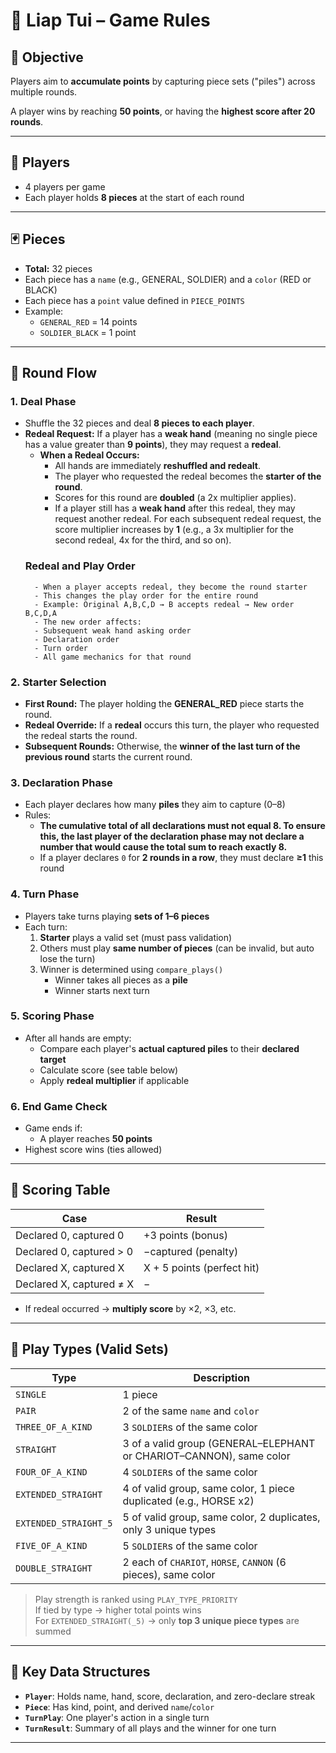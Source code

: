 # 🧠 Liap Tui – Game Rules

## 🎯 Objective

Players aim to **accumulate points** by capturing piece sets ("piles") across multiple rounds.

A player wins by reaching **50 points**, or having the **highest score after 20 rounds**.

---

## 👥 Players

- 4 players per game
- Each player holds **8 pieces** at the start of each round

---

## 🃏 Pieces

- **Total:** 32 pieces
- Each piece has a `name` (e.g., GENERAL, SOLDIER) and a `color` (RED or BLACK)
- Each piece has a `point` value defined in `PIECE_POINTS`
- Example:
    - `GENERAL_RED` = 14 points
    - `SOLDIER_BLACK` = 1 point

---

## 🔄 Round Flow

### 1. Deal Phase

- Shuffle the 32 pieces and deal **8 pieces to each player**.
- **Redeal Request:** If a player has a **weak hand** (meaning no single piece has a value greater than **9 points**), they may request a **redeal**.
    - **When a Redeal Occurs:**
        - All hands are immediately **reshuffled and redealt**.
        - The player who requested the redeal becomes the **starter of the round**.
        - Scores for this round are **doubled** (a 2x multiplier applies).
        - If a player still has a **weak hand** after this redeal, they may request another redeal. For each subsequent redeal request, the score multiplier increases by **1** (e.g., a 3x multiplier for the second redeal, 4x for the third, and so on).
    ### Redeal and Play Order
        - When a player accepts redeal, they become the round starter
        - This changes the play order for the entire round
        - Example: Original A,B,C,D → B accepts redeal → New order B,C,D,A
        - The new order affects:
        - Subsequent weak hand asking order
        - Declaration order
        - Turn order
        - All game mechanics for that round

### 2. Starter Selection
- **First Round:** The player holding the **GENERAL_RED** piece starts the round.
- **Redeal Override:** If a **redeal** occurs this turn, the player who requested the redeal starts the round.
- **Subsequent Rounds:** Otherwise, the **winner of the last turn of the previous round** starts the current round.

### 3. Declaration Phase

- Each player declares how many **piles** they aim to capture (0–8)
- Rules:
    - **The cumulative total of all declarations must not equal 8. To ensure this, the last player of the declaration phase may not declare a number that would cause the total sum to reach exactly 8.**
    - If a player declares `0` for **2 rounds in a row**, they must declare **≥1** this round

### 4. Turn Phase

- Players take turns playing **sets of 1–6 pieces**
- Each turn:
    1. **Starter** plays a valid set (must pass validation)
    2. Others must play **same number of pieces** (can be invalid, but auto lose the turn)
    3. Winner is determined using `compare_plays()`
        - Winner takes all pieces as a **pile**
        - Winner starts next turn

### 5. Scoring Phase

- After all hands are empty:
    - Compare each player's **actual captured piles** to their **declared target**
    - Calculate score (see table below)
    - Apply **redeal multiplier** if applicable

### 6. End Game Check

- Game ends if:
    - A player reaches **50 points**
- Highest score wins (ties allowed)

---

## 🧮 Scoring Table

| Case | Result |
| --- | --- |
| Declared 0, captured 0 | +3 points (bonus) |
| Declared 0, captured > 0 | −captured (penalty) |
| Declared X, captured X | X + 5 points (perfect hit) |
| Declared X, captured ≠ X | − |
- If redeal occurred → **multiply score** by ×2, ×3, etc.

---

## 🧠 Play Types (Valid Sets)

| Type | Description |
| --- | --- |
| `SINGLE` | 1 piece |
| `PAIR` | 2 of the same `name` and `color` |
| `THREE_OF_A_KIND` | 3 `SOLDIER`s of the same color |
| `STRAIGHT` | 3 of a valid group (GENERAL–ELEPHANT or CHARIOT–CANNON), same color |
| `FOUR_OF_A_KIND` | 4 `SOLDIER`s of the same color |
| `EXTENDED_STRAIGHT` | 4 of valid group, same color, 1 piece duplicated (e.g., HORSE x2) |
| `EXTENDED_STRAIGHT_5` | 5 of valid group, same color, 2 duplicates, only 3 unique types |
| `FIVE_OF_A_KIND` | 5 `SOLDIER`s of the same color |
| `DOUBLE_STRAIGHT` | 2 each of `CHARIOT`, `HORSE`, `CANNON` (6 pieces), same color |

> Play strength is ranked using `PLAY_TYPE_PRIORITY`  
> If tied by type → higher total points wins  
> For `EXTENDED_STRAIGHT(_5)` → only **top 3 unique piece types** are summed

---

## 🧠 Key Data Structures

- **`Player`**: Holds name, hand, score, declaration, and zero-declare streak
- **`Piece`**: Has kind, point, and derived `name`/`color`
- **`TurnPlay`**: One player's action in a single turn
- **`TurnResult`**: Summary of all plays and the winner for one turn

---
